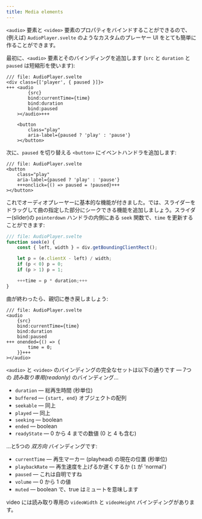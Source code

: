 ```yaml
---
title: Media elements
---
```


`<audio>` 要素と `<video>` 要素のプロパティをバインドすることができるので、(例えば) `AudioPlayer.svelte` のようなカスタムのプレーヤー UI をとても簡単に作ることができます。

最初に、`<audio>` 要素とそのバインディングを追加します (`src` と `duration` と `paused` は短縮形を使います):

```svelte
/// file: AudioPlayer.svelte
<div class={['player', { paused }]}>
+++	<audio
		{src}
		bind:currentTime={time}
		bind:duration
		bind:paused
	></audio>+++

	<button
		class="play"
		aria-label={paused ? 'play' : 'pause'}
	></button>
```

次に、`paused` を切り替える `<button>` にイベントハンドラを追加します:

```svelte
/// file: AudioPlayer.svelte
<button
	class="play"
	aria-label={paused ? 'play' : 'pause'}
	+++onclick={() => paused = !paused}+++
></button>
```

これでオーディオプレーヤーに基本的な機能が付きました。では、スライダーをドラッグして曲の指定した部分にシークできる機能を追加しましょう。スライダー(slider)の `pointerdown` ハンドラの内側にある `seek` 関数で、`time` を更新することができます:

```js
/// file: AudioPlayer.svelte
function seek(e) {
	const { left, width } = div.getBoundingClientRect();

	let p = (e.clientX - left) / width;
	if (p < 0) p = 0;
	if (p > 1) p = 1;

	+++time = p * duration;+++
}
```

曲が終わったら、親切に巻き戻しましょう:

```svelte
/// file: AudioPlayer.svelte
<audio
	{src}
	bind:currentTime={time}
	bind:duration
	bind:paused
+++	onended={() => {
		time = 0;
	}}+++
></audio>
```

`<audio>` と `<video>` のバインディングの完全なセットは以下の通りです — 7つの _読み取り専用(readonly)_ のバインディング…

- `duration` — 総再生時間 (秒単位)
- `buffered` — `{start, end}` オブジェクトの配列
- `seekable` — 同上
- `played` — 同上
- `seeking` — boolean
- `ended` — boolean
- `readyState` — 0 から 4 までの数値 (0 と 4 も含む)

…と5つの _双方向_ バインディングです:

- `currentTime` — 再生マーカー (playhead) の現在の位置 (秒単位)
- `playbackRate` — 再生速度を上げるか遅くするか (`1` が 'normal')
- `paused` — これは自明ですね
- `volume` — 0 から 1 の値
- `muted` — boolean で、true はミュートを意味します

video には読み取り専用の `videoWidth` と `videoHeight` バインディングがあります。
